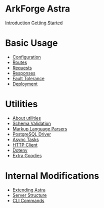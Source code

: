 # ArkForge Astra

[Introduction](./introduction.md)
[Getting Started](./getting_started.md)

# Basic Usage

- [Configuration](./basic_usage/configuration.md)
- [Routes](./basic_usage/routes.md)
- [Requests](./basic_usage/requests.md)
- [Responses](./basic_usage/responses.md)
- [Fault Tolerance](./basic_usage/fault_tolerance.md)
- [Deployment](./basic_usage/deployment.md)

# Utilities

- [About utilities](./utilities/about.md)
- [Schema Validation](./utilities/schema_validation.md)
- [Markup Language Parsers](./utilities/markup_languages.md)
- [PostgreSQL Driver](./utilities/postgresql_driver.md)
- [Async Tasks](./utilities/async_tasks.md)
- [HTTP Client](./utilities/http_client.md)
- [Dotenv](./utilities/dotenv.md)
- [Extra Goodies](./utilities/extra_goodies.md)

# Internal Modifications

- [Extending Astra](./internal_modifications/extending_astra.md)
- [Server Structure]()
- [CLI Commands]()

